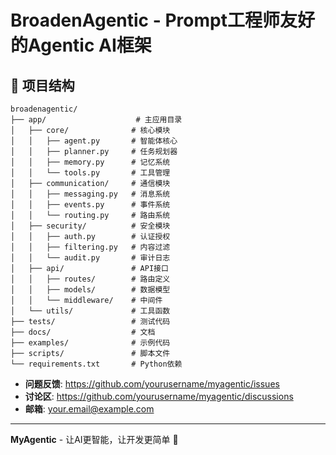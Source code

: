 # BroadenAgentic - Prompt工程师友好的Agentic AI框架
## 📁 项目结构

```
broadenagentic/
├── app/                    # 主应用目录
│   ├── core/              # 核心模块
│   │   ├── agent.py       # 智能体核心
│   │   ├── planner.py     # 任务规划器
│   │   ├── memory.py      # 记忆系统
│   │   └── tools.py       # 工具管理
│   ├── communication/     # 通信模块
│   │   ├── messaging.py   # 消息系统
│   │   ├── events.py      # 事件系统
│   │   └── routing.py     # 路由系统
│   ├── security/          # 安全模块
│   │   ├── auth.py        # 认证授权
│   │   ├── filtering.py   # 内容过滤
│   │   └── audit.py       # 审计日志
│   ├── api/               # API接口
│   │   ├── routes/        # 路由定义
│   │   ├── models/        # 数据模型
│   │   └── middleware/    # 中间件
│   └── utils/             # 工具函数
├── tests/                 # 测试代码
├── docs/                  # 文档
├── examples/              # 示例代码
├── scripts/               # 脚本文件
└── requirements.txt       # Python依赖
```
- **问题反馈**: https://github.com/yourusername/myagentic/issues
- **讨论区**: https://github.com/yourusername/myagentic/discussions
- **邮箱**: your.email@example.com

---

**MyAgentic** - 让AI更智能，让开发更简单 🚀 
